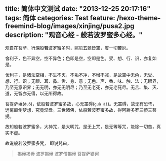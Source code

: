 title: 简体中文测试
date: "2013-12-25 20:17:16"
tags: 简体
categories: Test
feature: /hexo-theme-freemind-blog/images/xinjing/pusa2.jpg
description: "观音心经 - 般若波罗蜜多心经。"
---

观自在菩萨，行深般若波罗蜜多时，照见五蕴皆空，度一切苦厄。

舍利子，色不异空，空不异色；色即是空，空即是色。受、想、行、识，亦复如是。

舍利子，是诸法空相，不生不灭，不垢不净，不增不减，是故空中无色，无受、想、行、识；无眼、耳、鼻、舌、身、意；无色、声、香、味、触、法；无眼界，乃至无意识界；无无明，亦无无明尽；乃至无老死，亦无老死尽。无苦、集、灭、道，无智亦无得，以无所得故。

菩提萨埵(`duǒ`)，依般若波罗蜜多故，心无罣碍(`guà ài`)。无罣碍，故无有恐怖，远离颠倒梦想，究竟涅盘。三世诸佛，依般若波罗蜜多故，得阿耨多罗三藐三菩提。

故知般若波罗蜜多，大神咒，是大明咒，是无上咒，是无等等咒，能除一切苦，真实不虚。

故说般若波罗蜜多咒， 即说咒曰，

> 揭谛揭谛 波罗揭谛 波罗僧揭谛 菩提萨婆诃

